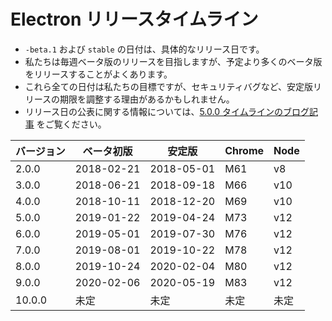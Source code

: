 # Electron リリースタイムライン

* `-beta.1` および `stable` の日付は、具体的なリリース日です。
* 私たちは毎週ベータ版のリリースを目指しますが、予定より多くのベータ版をリリースすることがよくあります。
* これら全ての日付は私たちの目標ですが、セキュリティバグなど、安定版リリースの期限を調整する理由があるかもしれません。
* リリース日の公表に関する情報については、[5.0.0 タイムラインのブログ記事](https://electronjs.org/blog/electron-5-0-timeline) をご覧ください。

| バージョン  | ベータ初版      | 安定版        | Chrome | Node |
| ------ | ---------- | ---------- | ------ | ---- |
| 2.0.0  | 2018-02-21 | 2018-05-01 | M61    | v8   |
| 3.0.0  | 2018-06-21 | 2018-09-18 | M66    | v10  |
| 4.0.0  | 2018-10-11 | 2018-12-20 | M69    | v10  |
| 5.0.0  | 2019-01-22 | 2019-04-24 | M73    | v12  |
| 6.0.0  | 2019-05-01 | 2019-07-30 | M76    | v12  |
| 7.0.0  | 2019-08-01 | 2019-10-22 | M78    | v12  |
| 8.0.0  | 2019-10-24 | 2020-02-04 | M80    | v12  |
| 9.0.0  | 2020-02-06 | 2020-05-19 | M83    | v12  |
| 10.0.0 | 未定         | 未定         | 未定     | 未定   |

